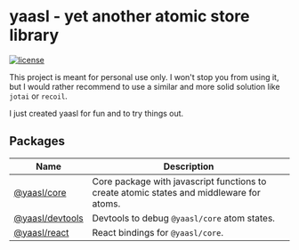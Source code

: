# yaasl - yet another atomic store library

[![license](https://img.shields.io/github/license/PrettyCoffee/yaasl)](./LICENSE)

This project is meant for personal use only.
I won't stop you from using it, but I would rather recommend to use a similar
and more solid solution like `jotai` or `recoil`.

I just created yaasl for fun and to try things out.

## Packages

| Name                                    | Description                                                                              |
| --------------------------------------- | ---------------------------------------------------------------------------------------- |
| [@yaasl/core](./packages/core/)         | Core package with javascript functions to create atomic states and middleware for atoms. |
| [@yaasl/devtools](./packages/devtools/) | Devtools to debug `@yaasl/core` atom states.                                             |
| [@yaasl/react](./packages/react/)       | React bindings for `@yaasl/core`.                                                        |
